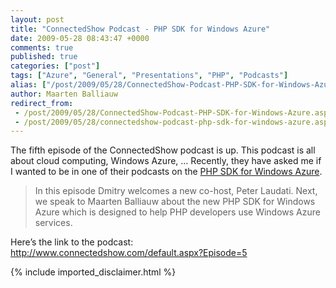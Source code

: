 ```yaml
---
layout: post
title: "ConnectedShow Podcast - PHP SDK for Windows Azure"
date: 2009-05-28 08:43:47 +0000
comments: true
published: true
categories: ["post"]
tags: ["Azure", "General", "Presentations", "PHP", "Podcasts"]
alias: ["/post/2009/05/28/ConnectedShow-Podcast-PHP-SDK-for-Windows-Azure.aspx", "/post/2009/05/28/connectedshow-podcast-php-sdk-for-windows-azure.aspx"]
author: Maarten Balliauw
redirect_from:
 - /post/2009/05/28/ConnectedShow-Podcast-PHP-SDK-for-Windows-Azure.aspx.html
 - /post/2009/05/28/connectedshow-podcast-php-sdk-for-windows-azure.aspx.html
---
```

<p>The fifth episode of the ConnectedShow podcast is up. This podcast is all about cloud computing, Windows Azure, … Recently, they have asked me if I wanted to be in one of their podcasts on the <a href="http://phpazure.codeplex.com" target="_blank">PHP SDK for Windows Azure</a>.</p>  
<blockquote>   <p>In this episode Dmitry welcomes a new co-host, Peter Laudati. Next, we speak to Maarten Balliauw about the new PHP SDK for Windows Azure which is designed to help PHP developers use Windows Azure services.</p> 
</blockquote>
  <p>Here’s the link to the podcast: <a title="http://www.connectedshow.com/default.aspx?Episode=5" href="http://www.connectedshow.com/default.aspx?Episode=5">http://www.connectedshow.com/default.aspx?Episode=5</a></p>
{% include imported_disclaimer.html %}

